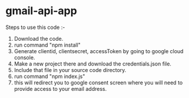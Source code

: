 # gmail-api-app


Steps to use this code :-

1. Download the code.
2. run command "npm install"
3. Generate clientid, clientsecret, accessToken by going to google cloud console.
4. Make a new project there and download the credentials.json file.
5. Include that file in your source code directory.
6. run command "npm index.js"
7. this will redirect you to google consent screen where you will need to provide access to your email address.
